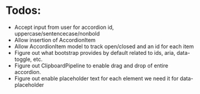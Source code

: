 # Todos:
* Accept input from user for accordion id, uppercase/sentencecase/nonbold
* Allow insertion of AccordionItem
* Allow AccordionItem model to track open/closed and an id for each item
* Figure out what bootstrap provides by default related to ids, aria, data-toggle, etc.
* Figure out ClipboardPipeline to enable drag and drop of entire accordion.
* Figure out enable placeholder text for each element we need it for data-placeholder
